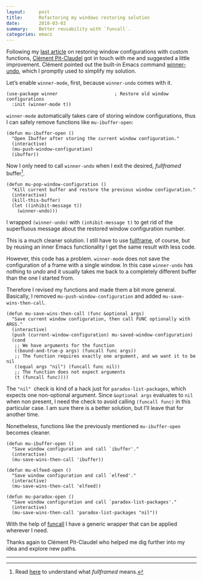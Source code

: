 ```yaml
---
layout:     post
title:      Refactoring my windows restoring solution
date:       2018-03-03
summary:    Better reusability with `funcall`.
categories: emacs
---
```


Following my [last article](https://www.manueluberti.eu/emacs/2018/02/24/restore-windows/) on restoring window configurations with custom
functions, [Clément Pit-Claudel](https://github.com/cpitclaudel) got in touch with me and suggested a little
improvement. Clément pointed out the built-in Emacs command [winner-undo](http://doc.endlessparentheses.com/Fun/winner-undo.html), which
I promptly used to simplify my solution.

Let’s enable `winner-mode`, first, because `winner-undo` comes with it.

``` emacs-lisp
(use-package winner                     ; Restore old window configurations
  :init (winner-mode t))
```

`winner-mode` automatically takes care of storing window configurations, thus
I can safely remove functions like `mu-ibuffer-open`:

``` emacs-lisp
(defun mu-ibuffer-open ()
  "Open Ibuffer after storing the current window configuration."
  (interactive)
  (mu-push-window-configuration)
  (ibuffer))
```

Now I only need to call `winner-undo` when I exit the desired, *fullframed*
buffer[^symbol].

``` emacs-lisp
(defun mu-pop-window-configuration ()
  "Kill current buffer and restore the previous window configuration."
  (interactive)
  (kill-this-buffer)
  (let ((inhibit-message t))
    (winner-undo)))
```

I wrapped `(winner-undo)` with `(inhibit-message t)` to get rid of the
superfluous message about the restored window configuration number.

This is a much cleaner solution. I still have to use [fullframe](https://github.com/tomterl/fullframe), of course, but
by reusing an inner Emacs functionality I get the same result with less code.

However, this code has a problem. `winner-mode` does not save the configuration
of a frame with a single window. In this case `winner-undo` has nothing to
*undo* and it usually takes me back to a completely different buffer than the
one I started from.

Therefore I revised my functions and made them a bit more general. Basically,
I removed `mu-push-window-configuration` and added `mu-save-wins-then-call`.

``` emacs-lisp
(defun mu-save-wins-then-call (func &optional args)
  "Save current window configuration, then call FUNC optionally with ARGS."
  (interactive)
  (push (current-window-configuration) mu-saved-window-configuration)
  (cond
   ;; We have arguments for the function
   ((bound-and-true-p args) (funcall func args))
   ;; The function requires exactly one argument, and we want it to be nil
   ((equal args "nil") (funcall func nil))
   ;; The function does not expect arguments
   (t (funcall func))))
```

The `"nil" `check is kind of a hack just for `paradox-list-packages`, which
expects one non-optional argument. Since `&optional args` evaluates to `nil`
when non present, I need the check to avoid calling `(funcall func)` in this
particular case. I am sure there is a better solution, but I’ll leave that for
another time.

Nonetheless, functions like the previously mentioned `mu-ibuffer-open` becomes
cleaner.

``` emacs-lisp
(defun mu-ibuffer-open ()
  "Save window configuration and call `ibuffer'."
  (interactive)
  (mu-save-wins-then-call 'ibuffer))

(defun mu-elfeed-open ()
  "Save window configuration and call `elfeed'."
  (interactive)
  (mu-save-wins-then-call 'elfeed))

(defun mu-paradox-open ()
  "Save window configuration and call `paradox-list-packages'."
  (interactive)
  (mu-save-wins-then-call 'paradox-list-packages "nil"))
```

With the help of [funcall](http://doc.endlessparentheses.com/Fun/funcall.html) I have a generic wrapper that can be applied wherever
I need.

Thanks again to Clément Pit-Claudel who helped me dig further into my idea and
explore new paths.

<hr/>

[^symbol]: Read [here](https://www.manueluberti.eu/emacs/2018/02/24/restore-windows/) to understand what *fullframed* means.
